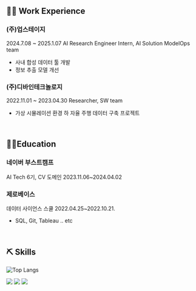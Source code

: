 
## 👨‍💻 Work Experience

### (주)업스테이지
2024.7.08 ~ 2025.1.07
AI Research Engineer Intern, AI Solution ModelOps team
- 사내 합성 데이터 툴 개발
- 정보 추출 모델 개선

### (주)디바인테크놀로지
2022.11.01 ~ 2023.04.30
Researcher, SW team
- 가상 시뮬레이션 환경 하 자율 주행 데이터 구축 프로젝트

<br>

## 👨‍🎓Education

### 네이버 부스트캠프
AI Tech 6기, CV 도메인
2023.11.06~2024.04.02

### 제로베이스 
데이터 사이언스 스쿨
2022.04.25~2022.10.21. 
- SQL, Git, Tableau .. etc
<br>



## ⛏ Skills
![Top Langs](https://github-readme-stats.vercel.app/api/top-langs/?username=Jungtaxi&hide_border=true&theme=dracula)

<p><img src="https://img.shields.io/badge/Python-3766AB?style=flat-square&logo=Python&logoColor=white"/> <img src="https://img.shields.io/badge/pytorch-EE4C2C?style=flat-square&logo=pytorch&logoColor=white"/> <img src="https://img.shields.io/badge/MySql-4479A1?style=flat-square&logo=mysql&logoColor=white"/></p>
<br>

